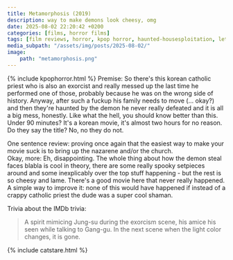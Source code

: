```yaml
---
title: Metamorphosis (2019)
description: way to make demons look cheesy, omg
date: 2025-08-02 22:20:42 +0200
categories: [films, horror films]
tags: [film reviews, horror, kpop horror, haunted-housesploitation, let's dumb our way out, netflixcore, satanic panic, snorecore, why would you even keep that thing at home, they don't say the title]
media_subpath: "/assets/img/posts/2025-08-02/"
image:
    path: "metamorphosis.png"
---
```

{% include kpophorror.html %}
<span class="reviewsection">Premise:</span> So there's this korean catholic priest who is also an exorcist and really messed up the last time he performed one of those, probably because he was on the wrong side of history. Anyway, after such a fuckup his family needs to move (... okay?) and then they're haunted by the demon he never really defeated and it is all a big mess, honestly. Like what the hell, you should know better than this.<br/>
<span class="reviewsection">Under 90 minutes?</span> It's a korean movie, it's almost two hours for no reason.<br/>
<span class="reviewsection">Do they say the title?</span> No, no they do not.

<span class="reviewsection">One sentence review:</span> proving once again that the easiest way to make your movie suck is to bring up the nazarene and/or the church.<br/>
<span class="reviewsection">Okay, more:</span> Eh, disappointing. The whole thing about how the demon steal faces blabla is cool in theory, there are some really spooky setpieces around and some inexplicably over the top stuff happening - but the rest is so cheesy and lame. There's a good movie here that never really happened.<br/>
<span class="reviewsection">A simple way to improve it:</span> none of this would have happened if instead of a crappy catholic priest the dude was a super cool shaman.

<span class="reviewsection">Trivia about the IMDb trivia:</span>
> A spirit mimicing Jung-su during the exorcism scene, his amice his seen while talking to Gang-gu. In the next scene when the light color changes, it is gone.

{% include catstare.html %}
